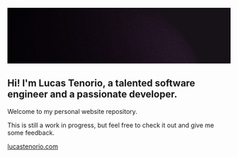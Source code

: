 ![The website background theme](background.png)
## Hi! I'm Lucas Tenorio, a talented software engineer and a passionate developer.

Welcome to my personal website repository. 

This is still a work in progress, but feel free to check it out and give me some feedback.

[lucastenorio.com](https://lucastenorio.com)